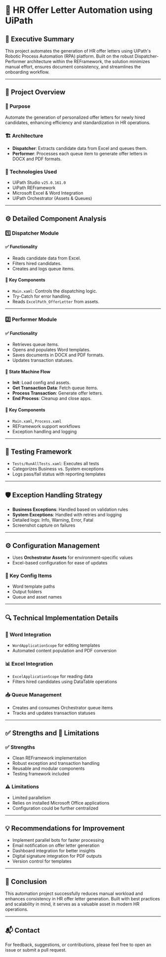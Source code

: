 # 🤖 HR Offer Letter Automation using UiPath

## 📌 Executive Summary

This project automates the generation of HR offer letters using UiPath's Robotic Process Automation (RPA) platform. Built on the robust Dispatcher-Performer architecture within the REFramework, the solution minimizes manual effort, ensures document consistency, and streamlines the onboarding workflow.

---

## 🚀 Project Overview

### 🎯 Purpose

Automate the generation of personalized offer letters for newly hired candidates, enhancing efficiency and standardization in HR operations.

### 🏗️ Architecture

- **Dispatcher**: Extracts candidate data from Excel and queues them.
- **Performer**: Processes each queue item to generate offer letters in DOCX and PDF formats.

### 🔧 Technologies Used

- UiPath Studio `v25.0.161.0`
- UiPath REFramework
- Microsoft Excel & Word Integration
- UiPath Orchestrator (Assets & Queues)

---

## ⚙️ Detailed Component Analysis

### 1️⃣ Dispatcher Module

#### ✅ Functionality
- Reads candidate data from Excel.
- Filters hired candidates.
- Creates and logs queue items.

#### 📂 Key Components
- `Main.xaml`: Controls the dispatching logic.
- Try-Catch for error handling.
- Reads `ExcelPath_OfferLetter` from assets.

---

### 2️⃣ Performer Module

#### ✅ Functionality
- Retrieves queue items.
- Opens and populates Word templates.
- Saves documents in DOCX and PDF formats.
- Updates transaction statuses.

#### 🔄 State Machine Flow
- **Init**: Load config and assets.
- **Get Transaction Data**: Fetch queue items.
- **Process Transaction**: Generate offer letters.
- **End Process**: Cleanup and close apps.

#### 📂 Key Components
- `Main.xaml`, `Process.xaml`
- REFramework support workflows
- Exception handling and logging

---

## 🧪 Testing Framework

- `Tests/RunAllTests.xaml`: Executes all tests
- Categorizes Business vs. System exceptions
- Logs pass/fail status with reporting templates

---

## 🛡️ Exception Handling Strategy

- **Business Exceptions**: Handled based on validation rules
- **System Exceptions**: Handled with retries and logging
- Detailed logs: Info, Warning, Error, Fatal
- Screenshot capture on failures

---

## ⚙️ Configuration Management

- Uses **Orchestrator Assets** for environment-specific values
- Excel-based configuration for ease of updates

### 🔑 Key Config Items
- Word template paths
- Output folders
- Queue and asset names

---

## 🔍 Technical Implementation Details

### 📄 Word Integration
- `WordApplicationScope` for editing templates
- Automated content population and PDF conversion

### 📊 Excel Integration
- `ExcelApplicationScope` for reading data
- Filters hired candidates using DataTable operations

### 📥 Queue Management
- Creates and consumes Orchestrator queue items
- Tracks and updates transaction statuses

---

## ✅ Strengths and 📌 Limitations

### ✅ Strengths
- Clean REFramework implementation
- Robust exception and transaction handling
- Reusable and modular components
- Testing framework included

### ⚠️ Limitations
- Limited parallelism
- Relies on installed Microsoft Office applications
- Configuration could be further centralized

---

## 💡 Recommendations for Improvement

- Implement parallel bots for faster processing
- Email notification on offer letter generation
- Dashboard integration for better insights
- Digital signature integration for PDF outputs
- Version control for templates

---

## 🏁 Conclusion

This automation project successfully reduces manual workload and enhances consistency in HR offer letter generation. Built with best practices and scalability in mind, it serves as a valuable asset in modern HR operations.

---

## 📬 Contact

For feedback, suggestions, or contributions, please feel free to open an issue or submit a pull request.
